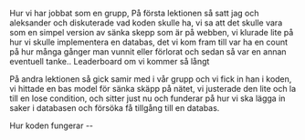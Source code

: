 Hur vi har jobbat som en grupp, På första lektionen så satt jag och aleksander och diskuterade vad koden skulle ha, vi sa att det skulle vara som en simpel version av sänka skepp som är på webben, vi klurade lite på hur vi skulle implementera en databas, det vi kom fram till var ha en count på hur många gånger man vunnit eller förlorat och sedan så var en annan eventuell tanke.. Leaderboard om vi kommer så långt

På andra lektionen så gick samir med i vår grupp och vi fick in han i koden, vi hittade en bas model för sänka skäpp på nätet, vi justerade den lite och la till en lose condition, och sitter just nu och funderar på hur vi ska lägga in saker i databasen och försöka få tillgång till en databas.

Hur koden fungerar -- 
